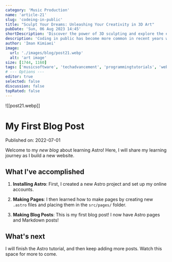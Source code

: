 ```yaml
---
category: 'Music Production'
name: 'article-21'
slug: 'codeing-in-public'
title: "Sculpt Your Dreams: Unleashing Your Creativity in 3D Art"
pubDate: 'Sun, 06 Aug 2023 14:45'
shortDescription: 'Discover the power of 3D sculpting and explore the endless possibilities of bringing your dreams to life.'
description: 'Coding in public has become more common in recent years with the rise of social coding platforms like GitHub and the increasing popularity of open source software development. However, coding in public can present a unique set of challenges for developers who are used to working in private settings. In this article, we will explore the top 10 new challenges that developers may face when coding in public, such as managing feedback from the community, dealing with public scrutiny and criticism, maintaining professionalism and integrity, and balancing productivity with engagement in public forums. This article aims to provide helpful tips and strategies for developers who want to code in public effectively while still maintaining their sanity and productivity.'
author: 'Iman Kimiaei'
image:
  url: './images/blog/post21.webp'
  alt: 'art image'
size: [1744, 1160]
tags: ['musicsoftware', 'techadvancement', 'programmingtutorials', 'webcomponents', 'uxui']
# --- Options ---
editor: true
selected: false
discussion: false
topRated: false
---
```



![[post21.webp]]


# My First Blog Post

Published on: 2022-07-01

Welcome to my _new blog_ about learning Astro! Here, I will share my learning journey as I build a new website.

## What I've accomplished

1. **Installing Astro**: First, I created a new Astro project and set up my online accounts.

2. **Making Pages**: I then learned how to make pages by creating new `.astro` files and placing them in the `src/pages/` folder.

3. **Making Blog Posts**: This is my first blog post! I now have Astro pages and Markdown posts!

## What's next

I will finish the Astro tutorial, and then keep adding more posts. Watch this space for more to come.
